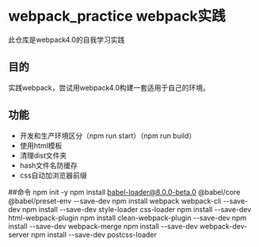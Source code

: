 # webpack_practice webpack实践
此仓库是webpack4.0的自我学习实践
## 目的
实践webpack，尝试用webpack4.0构建一套适用于自己的环境。

## 功能
* 开发和生产环境区分（npm run start）（npm run build）
* 使用html模板
* 清理dist文件夹
* hash文件名防缓存
* css自动加浏览器前缀

##命令
npm init -y
npm install babel-loader@8.0.0-beta.0 @babel/core @babel/preset-env --save-dev
npm install webpack webpack-cli --save-dev
npm install --save-dev style-loader css-loader
npm install --save-dev html-webpack-plugin
npm install clean-webpack-plugin --save-dev
npm install --save-dev webpack-merge
npm install --save-dev webpack-dev-server
npm install --save-dev postcss-loader